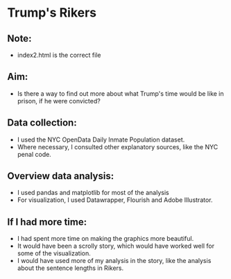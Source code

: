 # Trump's Rikers
## Note:
* index2.html is the correct file
## Aim:
* Is there a way to find out more about what Trump's time would be like in prison, if he were convicted?
## Data collection:
* I used the NYC OpenData Daily Inmate Population dataset.
* Where necessary, I consulted other explanatory sources, like the NYC penal code.
## Overview data analysis:
* I used pandas and matplotlib for most of the analysis
* For visualization, I used Datawrapper, Flourish and Adobe Illustrator.
## If I had more time:
* I had spent more time on making the graphics more beautiful.
* It would have been a scrolly story, which would have worked well for some of the visualization.
* I would have used more of my analysis in the story, like the analysis about the sentence lengths in Rikers.

